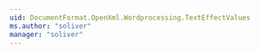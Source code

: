 ```yaml
---
uid: DocumentFormat.OpenXml.Wordprocessing.TextEffectValues
ms.author: "soliver"
manager: "soliver"
---
```

